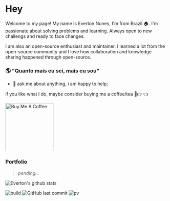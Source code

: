 # Hey

Welcome to my page!
My name is Everton Nunes, I'm from Brazil :house:. I'm passionate about solving problems and learning. Always open to new challengs and ready to face changes.

I am also an open-source enthusiast and maintainer. I learned a lot from the open-source community and I love how collaboration and knowledge sharing happened through open-source.

### :earth_americas: "Quanto mais eu sei, mais eu sou"

- 💬  ask me about anything, i am happy to help;

if you like what I do, maybe consider buying me a coffee/tea 🥺👉👈

<a href="https://www.buymeacoffee.com/evertonnunes" target="_blank"><img src="https://cdn.buymeacoffee.com/buttons/v2/default-red.png" alt="Buy Me A Coffee" width="150" ></a>

### Portfolio

> *pending...*

![Everton's github stats](https://github-readme-stats.vercel.app/api?username=mopig&show_icons=true&theme=dracula&hide=stars,issues)

![build](https://github.com/mopig/mopig/workflows/build/badge.svg)
![GitHub last commit](https://img.shields.io/github/last-commit/mopig/mopig)
![pv](https://pageview.vercel.app/?github_user=mopig)
